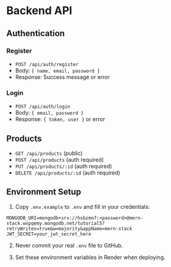 # Backend API

## Authentication

### Register
- `POST /api/auth/register`
- Body: `{ name, email, password }`
- Response: Success message or error

### Login
- `POST /api/auth/login`
- Body: `{ email, password }`
- Response: `{ token, user }` or error

## Products
- `GET /api/products` (public)
- `POST /api/products` (auth required)
- `PUT /api/products/:id` (auth required)
- `DELETE /api/products/:id` (auth required)

## Environment Setup

1. Copy `.env.example` to `.env` and fill in your credentials:

```
MONGODB_URI=mongodb+srv://hsbzmn7:<password>@mern-stack.wxpqemy.mongodb.net/tutorial5?retryWrites=true&w=majority&appName=mern-stack
JWT_SECRET=your_jwt_secret_here
```

2. Never commit your real `.env` file to GitHub.

3. Set these environment variables in Render when deploying. 